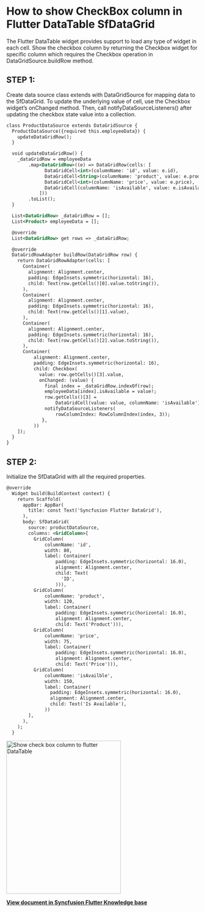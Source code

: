 # How to show CheckBox column in Flutter DataTable SfDataGrid

The Flutter DataTable widget provides support to load any type of widget in each cell. Show the checkbox column by returning the Checkbox widget for specific column which requires the Checkbox operation in DataGridSource.buildRow method.

## STEP 1: 

Create data source class extends with DataGridSource for mapping data to the SfDataGrid.  To update the underlying value of cell, use the Checkbox widget’s onChanged method. Then, call notifyDataSourceListeners() after updating the checkbox state value into a collection.

```xml
class ProductDataSource extends DataGridSource {
  ProductDataSource({required this.employeeData}) {
    updateDataGridRow();
  }

  void updateDataGridRow() {
    _dataGridRow = employeeData
        .map<DataGridRow>((e) => DataGridRow(cells: [
              DataGridCell<int>(columnName: 'id', value: e.id),
              DataGridCell<String>(columnName: 'product', value: e.product),
              DataGridCell<int>(columnName: 'price', value: e.price),
              DataGridCell(columnName: 'isAvailable', value: e.isAvailable)
            ]))
        .toList();
  }

  List<DataGridRow> _dataGridRow = [];
  List<Product> employeeData = [];

  @override
  List<DataGridRow> get rows => _dataGridRow;

  @override
  DataGridRowAdapter buildRow(DataGridRow row) {
    return DataGridRowAdapter(cells: [
      Container(
        alignment: Alignment.center,
        padding: EdgeInsets.symmetric(horizontal: 16),
        child: Text(row.getCells()[0].value.toString()),
      ),
      Container(
        alignment: Alignment.center,
        padding: EdgeInsets.symmetric(horizontal: 16),
        child: Text(row.getCells()[1].value),
      ),
      Container(
        alignment: Alignment.center,
        padding: EdgeInsets.symmetric(horizontal: 16),
        child: Text(row.getCells()[2].value.toString()),
      ),
      Container(
          alignment: Alignment.center,
          padding: EdgeInsets.symmetric(horizontal: 16),
          child: Checkbox(
            value: row.getCells()[3].value,
            onChanged: (value) {
              final index = _dataGridRow.indexOf(row);
              employeeData[index].isAvailable = value!;
              row.getCells()[3] =
                  DataGridCell(value: value, columnName: 'isAvailable');
              notifyDataSourceListeners(
                  rowColumnIndex: RowColumnIndex(index, 3));
             },
          ))
    ]);
  }
}
```

## STEP 2: 

Initialize the SfDataGrid with all the required properties.

```xml
@override
  Widget build(BuildContext context) {
    return Scaffold(
      appBar: AppBar(
        title: const Text('Syncfusion Flutter DataGrid'),
      ),
      body: SfDataGrid(
        source: productDataSource,
        columns: <GridColumn>[
          GridColumn(
              columnName: 'id',
              width: 80,
              label: Container(
                  padding: EdgeInsets.symmetric(horizontal: 16.0),
                  alignment: Alignment.center,
                  child: Text(
                    'ID',
                  ))),
          GridColumn(
              columnName: 'product',
              width: 120,
              label: Container(
                  padding: EdgeInsets.symmetric(horizontal: 16.0),
                  alignment: Alignment.center,
                  child: Text('Product'))),
          GridColumn(
              columnName: 'price',
              width: 75,
              label: Container(
                  padding: EdgeInsets.symmetric(horizontal: 16.0),
                  alignment: Alignment.center,
                  child: Text('Price'))),
          GridColumn(
              columnName: 'isAvailble',
              width: 150,
              label: Container(
                padding: EdgeInsets.symmetric(horizontal: 16.0),
                alignment: Alignment.center,
                child: Text('Is Available'),
              ))
        ],
      ),
    );
  }
```

<img alt="Show check box column to flutter DataTable "  src="https://www.syncfusion.com/uploads/user/kb/flut/flut-4715/flut-4715_img1.png" width="300" height="400" />
 
**[View document in Syncfusion Flutter Knowledge base](https://www.syncfusion.com/kb/12636/how-to-show-checkbox-column-in-flutter-datatable-sfdatagrid)**